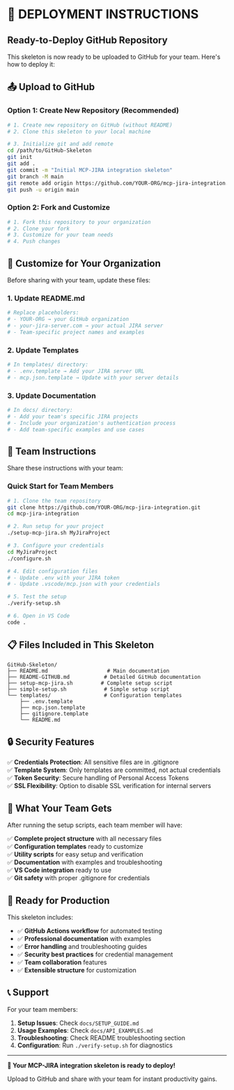 # 🎯 DEPLOYMENT INSTRUCTIONS

## Ready-to-Deploy GitHub Repository

This skeleton is now ready to be uploaded to GitHub for your team. Here's how to deploy it:

## 📤 Upload to GitHub

### Option 1: Create New Repository (Recommended)

```bash
# 1. Create new repository on GitHub (without README)
# 2. Clone this skeleton to your local machine

# 3. Initialize git and add remote
cd /path/to/GitHub-Skeleton
git init
git add .
git commit -m "Initial MCP-JIRA integration skeleton"
git branch -M main
git remote add origin https://github.com/YOUR-ORG/mcp-jira-integration.git
git push -u origin main
```

### Option 2: Fork and Customize

```bash
# 1. Fork this repository to your organization
# 2. Clone your fork
# 3. Customize for your team needs
# 4. Push changes
```

## 🔧 Customize for Your Organization

Before sharing with your team, update these files:

### 1. Update README.md
```bash
# Replace placeholders:
# - YOUR-ORG → your GitHub organization
# - your-jira-server.com → your actual JIRA server
# - Team-specific project names and examples
```

### 2. Update Templates
```bash
# In templates/ directory:
# - .env.template → Add your JIRA server URL
# - mcp.json.template → Update with your server details
```

### 3. Update Documentation
```bash
# In docs/ directory:
# - Add your team's specific JIRA projects
# - Include your organization's authentication process
# - Add team-specific examples and use cases
```

## 👥 Team Instructions

Share these instructions with your team:

### Quick Start for Team Members

```bash
# 1. Clone the team repository
git clone https://github.com/YOUR-ORG/mcp-jira-integration.git
cd mcp-jira-integration

# 2. Run setup for your project
./setup-mcp-jira.sh MyJiraProject

# 3. Configure your credentials
cd MyJiraProject
./configure.sh

# 4. Edit configuration files
# - Update .env with your JIRA token
# - Update .vscode/mcp.json with your credentials

# 5. Test the setup
./verify-setup.sh

# 6. Open in VS Code
code .
```

## 📋 Files Included in This Skeleton

```
GitHub-Skeleton/
├── README.md                   # Main documentation
├── README-GITHUB.md           # Detailed GitHub documentation  
├── setup-mcp-jira.sh         # Complete setup script
├── simple-setup.sh            # Simple setup script
└── templates/                 # Configuration templates
    ├── .env.template
    ├── mcp.json.template
    ├── gitignore.template
    └── README.md
```

## 🔒 Security Features

✅ **Credentials Protection**: All sensitive files are in .gitignore  
✅ **Template System**: Only templates are committed, not actual credentials  
✅ **Token Security**: Secure handling of Personal Access Tokens  
✅ **SSL Flexibility**: Option to disable SSL verification for internal servers  

## 🚀 What Your Team Gets

After running the setup scripts, each team member will have:

✅ **Complete project structure** with all necessary files  
✅ **Configuration templates** ready to customize  
✅ **Utility scripts** for easy setup and verification  
✅ **Documentation** with examples and troubleshooting  
✅ **VS Code integration** ready to use  
✅ **Git safety** with proper .gitignore for credentials  

## 🎯 Ready for Production

This skeleton includes:

- ✅ **GitHub Actions workflow** for automated testing
- ✅ **Professional documentation** with examples
- ✅ **Error handling** and troubleshooting guides
- ✅ **Security best practices** for credential management
- ✅ **Team collaboration** features
- ✅ **Extensible structure** for customization

## 📞 Support

For your team members:

1. **Setup Issues**: Check `docs/SETUP_GUIDE.md`
2. **Usage Examples**: Check `docs/API_EXAMPLES.md`  
3. **Troubleshooting**: Check README troubleshooting section
4. **Configuration**: Run `./verify-setup.sh` for diagnostics

---

**🎉 Your MCP-JIRA integration skeleton is ready to deploy!**

Upload to GitHub and share with your team for instant productivity gains.
